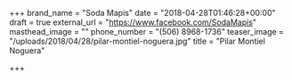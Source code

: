 +++
brand_name = "Soda Mapis"
date = "2018-04-28T01:46:28+00:00"
draft = true
external_url = "https://www.facebook.com/SodaMapis"
masthead_image = ""
phone_number = "(506) 8968-1736"
teaser_image = "/uploads/2018/04/28/pilar-montiel-noguera.jpg"
title = "Pilar Montiel Noguera"

+++
